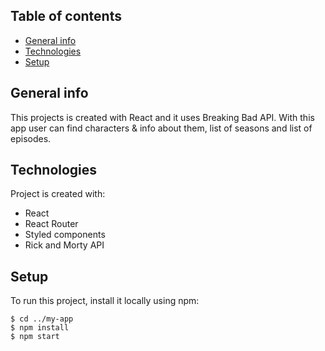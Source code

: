 ## Table of contents
* [General info](#general-info)
* [Technologies](#technologies)
* [Setup](#setup)

## General info
This projects is created with React and it uses Breaking Bad API. With this app user can find characters & info about them, list of seasons and list of episodes.
	
## Technologies
Project is created with:
* React
* React Router
* Styled components
* Rick and Morty API
	
## Setup
To run this project, install it locally using npm:

```
$ cd ../my-app
$ npm install
$ npm start
```
